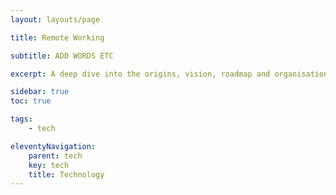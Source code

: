 ```yaml
---
layout: layouts/page

title: Remote Working

subtitle: ADD WORDS ETC

excerpt: A deep dive into the origins, vision, roadmap and organisational structure of our regional imaging network

sidebar: true
toc: true

tags:
    - tech

eleventyNavigation:
    parent: tech
    key: tech
    title: Technology
---
```

